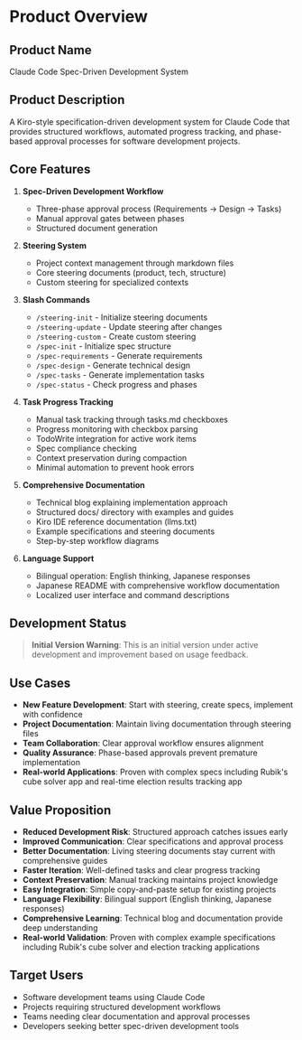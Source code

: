 # Product Overview

## Product Name
Claude Code Spec-Driven Development System

## Product Description
A Kiro-style specification-driven development system for Claude Code that provides structured workflows, automated progress tracking, and phase-based approval processes for software development projects.

## Core Features
1. **Spec-Driven Development Workflow**
   - Three-phase approval process (Requirements → Design → Tasks)
   - Manual approval gates between phases
   - Structured document generation

2. **Steering System**
   - Project context management through markdown files
   - Core steering documents (product, tech, structure)
   - Custom steering for specialized contexts

3. **Slash Commands**
   - `/steering-init` - Initialize steering documents
   - `/steering-update` - Update steering after changes
   - `/steering-custom` - Create custom steering
   - `/spec-init` - Initialize spec structure
   - `/spec-requirements` - Generate requirements
   - `/spec-design` - Generate technical design
   - `/spec-tasks` - Generate implementation tasks
   - `/spec-status` - Check progress and phases

4. **Task Progress Tracking**
   - Manual task tracking through tasks.md checkboxes
   - Progress monitoring with checkbox parsing
   - TodoWrite integration for active work items
   - Spec compliance checking
   - Context preservation during compaction
   - Minimal automation to prevent hook errors

5. **Comprehensive Documentation**
   - Technical blog explaining implementation approach
   - Structured docs/ directory with examples and guides
   - Kiro IDE reference documentation (llms.txt)
   - Example specifications and steering documents
   - Step-by-step workflow diagrams

6. **Language Support**
   - Bilingual operation: English thinking, Japanese responses
   - Japanese README with comprehensive workflow documentation
   - Localized user interface and command descriptions

## Development Status
> **Initial Version Warning**: This is an initial version under active development and improvement based on usage feedback.

## Use Cases
- **New Feature Development**: Start with steering, create specs, implement with confidence
- **Project Documentation**: Maintain living documentation through steering files
- **Team Collaboration**: Clear approval workflow ensures alignment
- **Quality Assurance**: Phase-based approvals prevent premature implementation
- **Real-world Applications**: Proven with complex specs including Rubik's cube solver app and real-time election results tracking app

## Value Proposition
- **Reduced Development Risk**: Structured approach catches issues early
- **Improved Communication**: Clear specifications and approval process
- **Better Documentation**: Living steering documents stay current with comprehensive guides
- **Faster Iteration**: Well-defined tasks and clear progress tracking
- **Context Preservation**: Manual tracking maintains project knowledge
- **Easy Integration**: Simple copy-and-paste setup for existing projects
- **Language Flexibility**: Bilingual support (English thinking, Japanese responses)
- **Comprehensive Learning**: Technical blog and documentation provide deep understanding
- **Real-world Validation**: Proven with complex example specifications including Rubik's cube solver and election tracking applications

## Target Users
- Software development teams using Claude Code
- Projects requiring structured development workflows
- Teams needing clear documentation and approval processes
- Developers seeking better spec-driven development tools